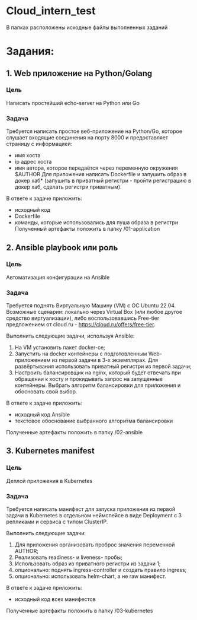 # Cloud_intern_test
В папках расположены исходные файлы выполненных заданий

# Задания:

## 1. Web приложение на Python/Golang

### Цель

Написать простейший echo-server на Python или Go

### Задача

Требуется написать простое веб-приложение на Python/Go, которое слушает входящие соединения на порту 8000 и предоставляет страницу с информацией:
* имя хоста
* ip адрес хоста
* имя автора, которое передаётся через переменную окружения $AUTHOR
Для приложения написать Dockerfile и запушить образ в докер хаб* (запушить в приватный регистри - пройти регистрацию в докер хаб, сделать регистри приватным).

В ответе к задаче приложить:

* исходный код
* Dockerfile
* команды, которые использовались для пуша образа в регистри
Полученный артефакты положить в папку /01-application


## 2. Ansible playbook или роль

### Цель

Автоматизация конфигурации на Ansible

### Задача

Требуется поднять Виртуальную Машину (VM) с ОС Ubuntu 22.04. Возможные сценарии: локально через Virtual Box (или любое другое средство виртуализации), либо воспользовавшись Free-tier предложением от cloud.ru - <https://cloud.ru/offers/free-tier>.

Выполнить следующие задачи, используя Ansible:

1. На VM установить пакет docker-ce;
2. Запустить на docker контейнеры c подготовленным Web-приложением из первой задачи в 3-х экземплярах. Для развёртывания использовать приватный регистри из первой задачи;
3. Настроить балансировщик на nginx, который будет отвечать при обращении к хосту и прокидывать запрос на запущенные контейнеры. Выбрать алгоритм балансировки для приложения и обосновать свой выбор.
   
В ответе к задаче приложить:

* исходный код Ansible
* текстовое обоснование выбранного алгоритма балансировки

Полученные артефакты положить в папку /02-ansible

## 3. Kubernetes manifest

### Цель

Деплой приложения в Kubernetes

### Задача

Требуется написать манифест для запуска приложения из первой задачи в Kubernetes в отдельном неймспейсе в виде Deployment с 3 репликами и сервиса с типом ClusterIP.

Выполнить следующие задачи:

1. Для приложения организовать проброс значения переменной AUTHOR;
2. Реализовать readiness- и liveness- пробы;
3. Использовать образ из приватного регистри из задачи 1;
4. опционально: поднять ingress-controller и создать правило ingress;
5. опционально: использовать helm-chart, а не raw манифест.
   
В ответе к задаче приложить:

* исходный код всех манифестов
  
Полученные артефакты положить в папку /03-kubernetes

